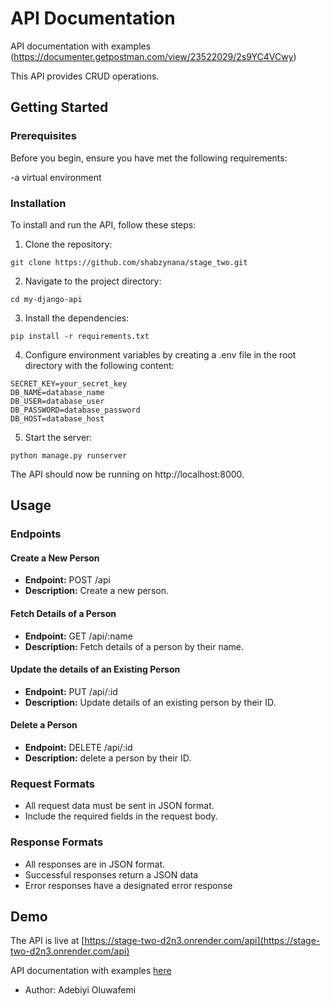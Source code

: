 # API Documentation
API documentation with examples (https://documenter.getpostman.com/view/23522029/2s9YC4VCwy)


This API provides CRUD operations.

## Getting Started

### Prerequisites

Before you begin, ensure you have met the following requirements:

-a virtual environment

### Installation

To install and run the API, follow these steps:

1. Clone the repository:

```
git clone https://github.com/shabzynana/stage_two.git
```

2. Navigate to the project directory:

```
cd my-django-api
```

3. Install the dependencies:

```
pip install -r requirements.txt
```

4. Configure environment variables by creating a .env file in the root directory with the following content:

```
SECRET_KEY=your_secret_key
DB_NAME=database_name
DB_USER=database_user
DB_PASSWORD=database_password
DB_HOST=database_host
```

5. Start the server:

```
python manage.py runserver
```

The API should now be running on http://localhost:8000.

## Usage

### Endpoints

#### Create a New Person

- **Endpoint:** POST /api
- **Description:** Create a new person.

#### Fetch Details of a Person

- **Endpoint:** GET /api/:name
- **Description:** Fetch details of a person by their name.


#### Update the details of an Existing Person

- **Endpoint:** PUT /api/:id
- **Description:** Update details of an existing person by their ID.


#### Delete a Person

- **Endpoint:** DELETE /api/:id
- **Description:** delete a person by their ID.


### Request Formats

- All request data must be sent in JSON format.
- Include the required fields in the request body.

### Response Formats

- All responses are in JSON format.
- Successful responses return a JSON data
- Error responses have a designated error response


## Demo

The API is live at [https://stage-two-d2n3.onrender.com/api](https://stage-two-d2n3.onrender.com/api)

API documentation with examples [here](https://documenter.getpostman.com/view/23522029/2s9YC4VCwy)

- Author: Adebiyi Oluwafemi
